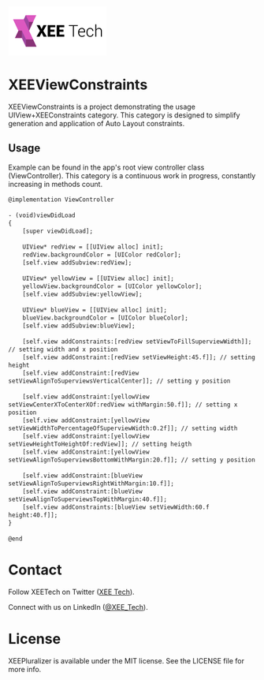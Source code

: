 <a href="https://xeetech.com">![Alt text](/images/xee_01.png)</a> 

XEEViewConstraints
==================

XEEViewConstraints is a project demonstrating the usage UIView+XEEConstraints category. 
This category is designed to simplify generation and application of Auto Layout constraints. 

Usage
------------------

Example can be found in the app's root view controller class (ViewController). 
This category is a continuous work in progress, constantly increasing in methods count. 


```objc
@implementation ViewController

- (void)viewDidLoad
{
    [super viewDidLoad];
    
    UIView* redView = [[UIView alloc] init];
    redView.backgroundColor = [UIColor redColor];
    [self.view addSubview:redView];

    UIView* yellowView = [[UIView alloc] init];
    yellowView.backgroundColor = [UIColor yellowColor];
    [self.view addSubview:yellowView];
    
    UIView* blueView = [[UIView alloc] init];
    blueView.backgroundColor = [UIColor blueColor];
    [self.view addSubview:blueView];
    
    [self.view addConstraints:[redView setViewToFillSuperviewWidth]]; // setting width and x position
    [self.view addConstraint:[redView setViewHeight:45.f]]; // setting height
    [self.view addConstraint:[redView setViewAlignToSuperviewsVerticalCenter]]; // setting y position
    
    [self.view addConstraint:[yellowView setViewCenterXToCenterXOf:redView withMargin:50.f]]; // setting x position
    [self.view addConstraint:[yellowView setViewWidthToPercentageOfSuperviewWidth:0.2f]]; // setting width
    [self.view addConstraint:[yellowView setViewHeightToHeightOf:redView]]; // setting heigth
    [self.view addConstraint:[yellowView setViewAlignToSuperviewsBottomWithMargin:20.f]]; // setting y position

    [self.view addConstraint:[blueView setViewAlignToSuperviewsRightWithMargin:10.f]];
    [self.view addConstraint:[blueView setViewAlignToSuperviewsTopWithMargin:40.f]];
    [self.view addConstraints:[blueView setViewWidth:60.f height:40.f]];
}

@end
```

Contact
================

Follow XEETech on Twitter (<a href="https://twitter.com/XEE_Tech">XEE Tech</a>).

Connect with us on LinkedIn (<a href="http://www.linkedin.com/company/xee-tech">@XEE_Tech</a>).


License
================
XEEPluralizer is available under the MIT license. See the LICENSE file for more info.

